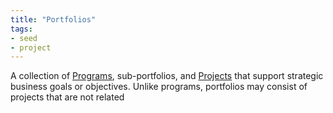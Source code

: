 ```yaml
---
title: "Portfolios"
tags:
- seed
- project
---
```


A collection of [Programs](notes/Program.md), sub-portfolios, and [Projects](notes/Project.md) that support strategic business goals or objectives. Unlike programs, portfolios may consist of projects that are not related

